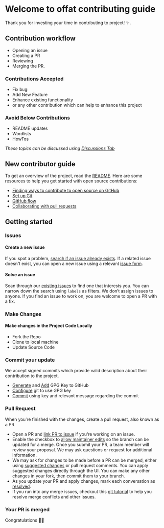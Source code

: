 # Welcome to offat contributing guide

Thank you for investing your time in contributing to project! :sparkles:.

## Contribution workflow

- Opening an issue
- Creating a PR
- Reviewing
- Merging the PR.

### Contributions Accepted

- Fix bug
- Add New Feature
- Enhance existing functionality
- or any other contribution which can help to enhance this project

### Avoid Below Contributions

- README updates
- Wordlists
- HowTos

*These topics can be discussed using [Discussions Tab](https://github.com/dmdhrumilmistry/offat/discussions)*

## New contributor guide

To get an overview of the project, read the [README](README.md). Here are some resources to help you get started with open source contributions:

- [Finding ways to contribute to open source on GitHub](https://docs.github.com/en/get-started/exploring-projects-on-github/finding-ways-to-contribute-to-open-source-on-github)
- [Set up Git](https://docs.github.com/en/get-started/quickstart/set-up-git)
- [GitHub flow](https://docs.github.com/en/get-started/quickstart/github-flow)
- [Collaborating with pull requests](https://docs.github.com/en/github/collaborating-with-pull-requests)

## Getting started

### Issues

#### Create a new issue

If you spot a problem, [search if an issue already exists](https://docs.github.com/en/github/searching-for-information-on-github/searching-on-github/searching-issues-and-pull-requests#search-by-the-title-body-or-comments). If a related issue doesn't exist, you can open a new issue using a relevant [issue form](https://github.com/dmdhrumilmistry/offat/issues/new/choose).

#### Solve an issue

Scan through our [existing issues](https://github.com/dmdhrumilmistry/offat/issues) to find one that interests you. You can narrow down the search using `labels` as filters. We don’t assign issues to anyone. If you find an issue to work on, you are welcome to open a PR with a fix.

### Make Changes

#### Make changes in the Project Code Locally

- Fork the Repo
- Clone to local machine
- Update Source Code

### Commit your update

We accept signed commits which provide valid description about their contribution to the project.

- [Generate](https://docs.github.com/en/authentication/managing-commit-signature-verification/generating-a-new-gpg-key) and [Add](https://docs.github.com/en/authentication/managing-commit-signature-verification/adding-a-gpg-key-to-your-github-account) GPG Key to GitHub
- [Configure](https://docs.github.com/en/authentication/managing-commit-signature-verification/telling-git-about-your-signing-key) git to use GPG key
- [Commit](https://docs.github.com/en/authentication/managing-commit-signature-verification/signing-commits) using key and relevant message regarding the commit

### Pull Request

When you're finished with the changes, create a pull request, also known as a PR.

- Open a PR and [link PR to issue](https://docs.github.com/en/issues/tracking-your-work-with-issues/linking-a-pull-request-to-an-issue) if you're working on an issue.
- Enable the checkbox to [allow maintainer edits](https://docs.github.com/en/github/collaborating-with-issues-and-pull-requests/allowing-changes-to-a-pull-request-branch-created-from-a-fork) so the branch can be updated for a merge.
Once you submit your PR, a team member will review your proposal. We may ask questions or request for additional information.
- We may ask for changes to be made before a PR can be merged, either using [suggested changes](https://docs.github.com/en/github/collaborating-with-issues-and-pull-requests/incorporating-feedback-in-your-pull-request) or pull request comments. You can apply suggested changes directly through the UI. You can make any other changes in your fork, then commit them to your branch.
- As you update your PR and apply changes, mark each conversation as [resolved](https://docs.github.com/en/github/collaborating-with-issues-and-pull-requests/commenting-on-a-pull-request#resolving-conversations).
- If you run into any merge issues, checkout this [git tutorial](https://github.com/skills/resolve-merge-conflicts) to help you resolve merge conflicts and other issues.

### Your PR is merged

Congratulations :tada::tada:

